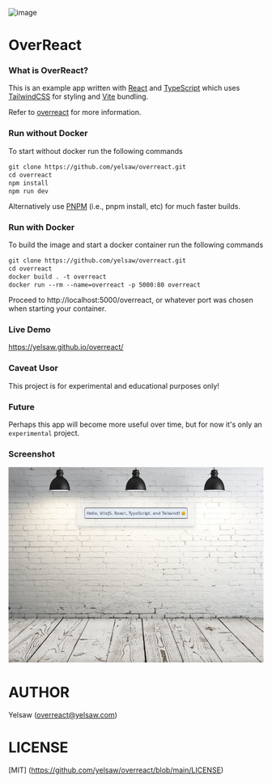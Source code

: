 ![image](https://github.com/yelsaw/overreact/actions/workflows/node.js.yml/badge.svg)

# OverReact

### What is OverReact?
This is an example app written with [React](https://reactjs.org/) and [TypeScript](https://www.typescriptlang.org/) which uses [TailwindCSS](https://tailwindcss.com/) for styling and [Vite](https://vitejs.dev/) bundling.

Refer to [overreact](https://github.com/yelsaw/overreact) for more information.

### Run without Docker
To start without docker run the following commands

```
git clone https://github.com/yelsaw/overreact.git
cd overreact
npm install
npm run dev
```
Alternatively use [PNPM](https://pnpm.io/installation) (i.e., pnpm install, etc) for much faster builds.

### Run with Docker
To build the image and start a docker container run the following commands

```
git clone https://github.com/yelsaw/overreact.git
cd overreact
docker build . -t overreact
docker run --rm --name=overreact -p 5000:80 overreact
```
Proceed to http://localhost:5000/overreact, or whatever port was chosen when starting your container.

### Live Demo
https://yelsaw.github.io/overreact/

### Caveat Usor
This project is for experimental and educational purposes only!

### Future
Perhaps this app will become more useful over time, but for now it's only an `experimental` project.

### Screenshot
![image](https://github.com/yelsaw/overreact/blob/main/screenshot.png)

# AUTHOR
Yelsaw (overreact@yelsaw.com)

# LICENSE
[MIT] (https://github.com/yelsaw/overreact/blob/main/LICENSE)
